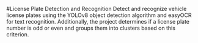 #License Plate Detection and Recognition
Detect and recognize vehicle license plates using the YOLOv8 object detection algorithm and easyOCR for text recognition.
Additionally, the project determines if a license plate number is odd or even and groups them into clusters based 
on this criterion. 
